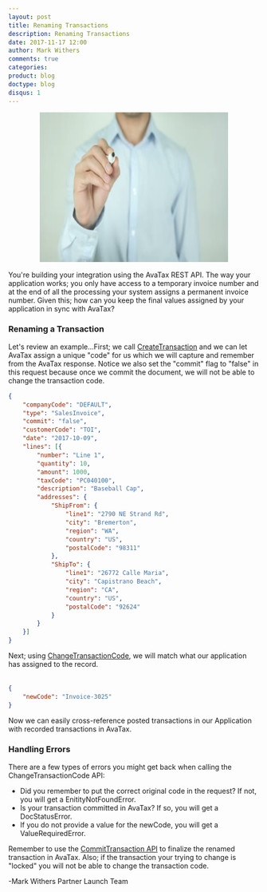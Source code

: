 ```yaml
---
layout: post
title: Renaming Transactions
description: Renaming Transactions
date: 2017-11-17 12:00
author: Mark Withers
comments: true
categories:
product: blog
doctype: blog
disqus: 1
---
```


<center><img src="/images/renaming-transaction.jpg" height="300" width="75%"/></center>

You're building your integration using the AvaTax REST API.  The way your application works; you only have access to a temporary invoice number and at the end of all the processing your system assigns a permanent invoice number.  Given this; how can you keep the final values assigned by your application in sync with AvaTax?

<h3>Renaming a Transaction</h3>
Let's review an example...First; we call <a href="/api-reference/avatax/rest/v2/methods/Transactions/CreateTransaction/">CreateTransaction</a> and we can let AvaTax assign a unique "code" for us which we will capture and remember from the AvaTax response.  Notice we also set the "commit" flag to "false" in this request because once we commit the document, we will not be able to change the transaction code.

```json
{
    "companyCode": "DEFAULT",
    "type": "SalesInvoice",
    "commit": "false",
    "customerCode": "TOI",
    "date": "2017-10-09",
    "lines": [{
        "number": "Line 1",
        "quantity": 10,
        "amount": 1000,
        "taxCode": "PC040100",
        "description": "Baseball Cap",
        "addresses": {
            "ShipFrom": {
                "line1": "2790 NE Strand Rd",
                "city": "Bremerton",
                "region": "WA",
                "country": "US",
                "postalCode": "98311"
            },
            "ShipTo": {
                "line1": "26772 Calle Maria",
                "city": "Capistrano Beach",
                "region": "CA",
                "country": "US",
                "postalCode": "92624"
            }
        }
    }]
}
```

Next; using <a href="/api-reference/avatax/rest/v2/methods/Transactions/ChangeTransactionCode/">ChangeTransactionCode</a>, we will match what our application has assigned to the record.

```json

{
    "newCode": "Invoice-3025"
}   
```

Now we can easily cross-reference posted transactions in our Application with recorded transactions in AvaTax.

<h3>Handling Errors</h3>
There are a few types of errors you might get back when calling the ChangeTransactionCode API:
<ul class="normal">
    <li>Did you remember to put the correct original code in the request?  If not, you will get a EnitityNotFoundError.</li>
    <li>Is your transaction committed in AvaTax? If so, you will get a DocStatusError.</li>
    <li>If you do not provide a value for the newCode, you will get a ValueRequiredError.</li>
</ul>

Remember to use the <a href="/api-reference/avatax/rest/v2/methods/Transactions/CommitTransaction/">CommitTransaction API</a> to finalize the renamed transaction in AvaTax. Also; if the transaction your trying to change is "locked" you will not be able to change the transaction code.  

-Mark Withers Partner Launch Team